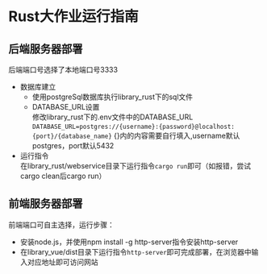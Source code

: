 # Rust大作业运行指南

## 后端服务器部署

后端端口号选择了本地端口号3333  

- 数据库建立  
  - 使用postgreSql数据库执行library_rust下的sql文件   
  - DATABASE_URL设置  
修改library_rust下的.env文件中的DATABASE_URL  
`DATABASE_URL=postgres://{username}:{password}@localhost:{port}/{database_name}`
{}内的内容需要自行填入,username默认postgres，port默认5432  
- 运行指令  
在library_rust/webservice目录下运行指令`cargo run`即可（如报错，尝试cargo clean后cargo run）  

## 前端服务器部署

前端端口可自主选择，运行步骤：
+ 安装node.js，并使用npm install -g http-server指令安装http-server
+ 在library_vue/dist目录下运行指令`http-server`即可完成部署，在浏览器中输入对应地址即可访问网站
